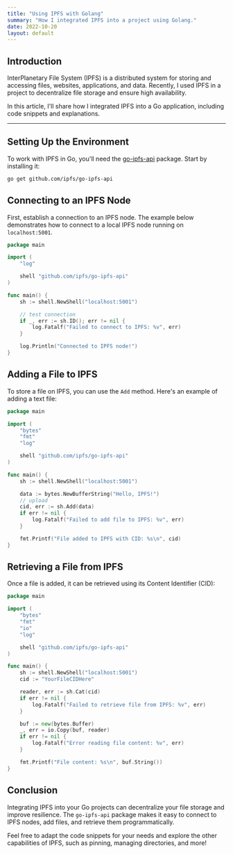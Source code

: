```yaml
---
title: "Using IPFS with Golang"
summary: "How I integrated IPFS into a project using Golang."
date: 2022-10-20
layout: default
---
```


## Introduction

InterPlanetary File System (IPFS) is a distributed system for storing and accessing files, websites, applications, and data. Recently, I used IPFS in a project to decentralize file storage and ensure high availability.

In this article, I'll share how I integrated IPFS into a Go application, including code snippets and explanations.

---

## Setting Up the Environment

To work with IPFS in Go, you'll need the [go-ipfs-api](https://github.com/ipfs/go-ipfs-api) package. Start by installing it:

```bash
go get github.com/ipfs/go-ipfs-api
```

## Connecting to an IPFS Node

First, establish a connection to an IPFS node. The example below demonstrates how to connect to a local IPFS node running on `localhost:5001`.

```go
package main

import (
	"log"

	shell "github.com/ipfs/go-ipfs-api"
)

func main() {
	sh := shell.NewShell("localhost:5001")

	// test connection
	if _, err := sh.ID(); err != nil {
		log.Fatalf("Failed to connect to IPFS: %v", err)
	}

	log.Println("Connected to IPFS node!")
}

```

## Adding a File to IPFS

To store a file on IPFS, you can use the `Add` method. Here's an example of adding a text file:

```go
package main

import (
	"bytes"
	"fmt"
	"log"

	shell "github.com/ipfs/go-ipfs-api"
)

func main() {
	sh := shell.NewShell("localhost:5001")

	data := bytes.NewBufferString("Hello, IPFS!")
    // upload
	cid, err := sh.Add(data)
	if err != nil {
		log.Fatalf("Failed to add file to IPFS: %v", err)
	}

	fmt.Printf("File added to IPFS with CID: %s\n", cid)
}

```

## Retrieving a File from IPFS

Once a file is added, it can be retrieved using its Content Identifier (CID):

```go
package main

import (
	"bytes"
	"fmt"
	"io"
	"log"

	shell "github.com/ipfs/go-ipfs-api"
)

func main() {
	sh := shell.NewShell("localhost:5001")
	cid := "YourFileCIDHere"

	reader, err := sh.Cat(cid)
	if err != nil {
		log.Fatalf("Failed to retrieve file from IPFS: %v", err)
	}

	buf := new(bytes.Buffer)
	_, err = io.Copy(buf, reader)
	if err != nil {
		log.Fatalf("Error reading file content: %v", err)
	}

	fmt.Printf("File content: %s\n", buf.String())
}

```

## Conclusion

Integrating IPFS into your Go projects can decentralize your file storage and improve resilience. The `go-ipfs-api` package makes it easy to connect to IPFS nodes, add files, and retrieve them programmatically.

Feel free to adapt the code snippets for your needs and explore the other capabilities of IPFS, such as pinning, managing directories, and more!

